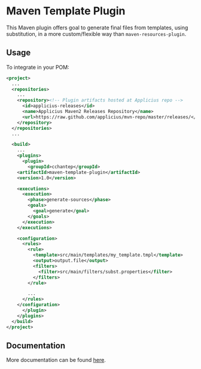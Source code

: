 # Maven Template Plugin

This Maven plugin offers goal to generate final files from templates, using substitution, in a more custom/flexible way than `maven-resources-plugin`.

## Usage

To integrate in your POM:

```xml
<project>
  ...
  <repositories>
    ...
    <repository><!-- Plugin artifacts hosted at Applicius repo -->
      <id>applicius-releases</id>
      <name>Applicius Maven2 Releases Repository</name>
      <url>https://raw.github.com/applicius/mvn-repo/master/releases/</url>
    </repository>
  </repositories>
  ...

  <build>
    ...
    <plugins>
      <plugin>
        <groupId>cchantep</groupId>
	<artifactId>maven-template-plugin</artifactId>
	<version>1.0</version>

	<executions>
	  <execution>
	    <phase>generate-sources</phase>
	    <goals>
	      <goal>generate</goal>
	    </goals>
	  </execution>
	</executions>

	<configuration>
	  <rules>
	    <rule>
	      <template>src/main/templates/my_template.tmpl</template>
	      <output>output.file</output>
	      <filters>
	        <filter>src/main/filters/subst.properties</filter>
	      </filters>
	    </rule>

	    ...
	  </rules>
	</configuration>
      </plugin>
    </plugins>
  </build>
</project>
```

## Documentation

More documentation can be found [here](http://cchantep.github.com/maven-template-plugin/).
